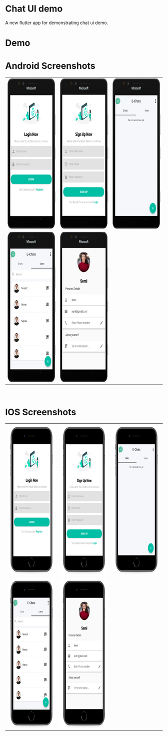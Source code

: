 # Chat UI demo
A new flutter app for demonstrating chat ui demo.

# Demo

# Android Screenshots

<table>
  <tr>
    <td><img src="https://github.com/MarvelApps-Flutter/chat_ui_demo/blob/master/media/android/android1.png" height="480px"></td>
    <td><img src="https://github.com/MarvelApps-Flutter/chat_ui_demo/blob/master/media/android/android2.png" height="480px"></td>
     <td><img src="https://github.com/MarvelApps-Flutter/chat_ui_demo/blob/master/media/android/android3.png" height="480px"></td>
  </tr>
  <tr>
    <td><img src="https://github.com/MarvelApps-Flutter/chat_ui_demo/blob/master/media/android/android4.png" height="480px"></td>
    <td><img src="https://github.com/MarvelApps-Flutter/chat_ui_demo/blob/master/media/android/android5.png" height="480px"></td>
  </tr>
 </table>
</br>

# IOS Screenshots

<table>
  <tr>
    <td><img src="https://github.com/MarvelApps-Flutter/chat_ui_demo/blob/master/media/ios/ios1.png" height="480px"></td>
    <td><img src="https://github.com/MarvelApps-Flutter/chat_ui_demo/blob/master/media/ios/ios2.png" height="480px"></td>
    <td><img src="https://github.com/MarvelApps-Flutter/chat_ui_demo/blob/master/media/ios/ios3.png" height="480px"></td>
  </tr>
   <tr>
    <td><img src="https://github.com/MarvelApps-Flutter/chat_ui_demo/blob/master/media/ios/ios4.png" height="480px"></td>
    <td><img src="https://github.com/MarvelApps-Flutter/chat_ui_demo/blob/master/media/ios/ios5.png" height="480px"></td>
  </tr>
</table>
